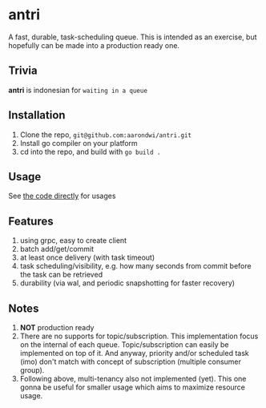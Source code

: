 # antri
A fast, durable, task-scheduling queue. This is intended as an exercise, but hopefully can be made into a production ready one.

Trivia
------------------------------------------------------
**antri** is indonesian for `waiting in a queue`

Installation
------------------------------------------------------

1. Clone the repo, `git@github.com:aarondwi/antri.git`
2. Install go compiler on your platform
3. cd into the repo, and build with `go build .`

Usage
------------------------------------------------------

See [the code directly](https://github.com/aarondwi/antri/blob/master/antriserver_test.go) for usages

Features
-------------------------------------------------------

1. using grpc, easy to create client
2. batch add/get/commit
3. at least once delivery (with task timeout)
4. task scheduling/visibility, e.g. how many seconds from commit before the task can be retrieved
5. durability (via wal, and periodic snapshotting for faster recovery)

Notes
------------------------------------------------------

1. **NOT** production ready
2. There are no supports for topic/subscription. This implementation focus on the internal of each queue. Topic/subscription can easily be implemented on top of it. And anyway, priority and/or scheduled task (imo) don't match with concept of subscription (multiple consumer group).
3. Following above, multi-tenancy also not implemented (yet). This one gonna be useful for smaller usage which aims to maximize resource usage.
